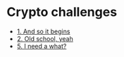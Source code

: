 # Crypto challenges

- [1. And so it begins](./1.%20And%20so%20it%20begins)
- [2. Old school, yeah](./2%20Old%20school,%20yeah)
- [5. I need a what?](./5.%20I%20need%20a%20what?)
